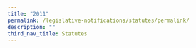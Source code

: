 ```yaml
---
title: "2011"
permalink: /legislative-notifications/statutes/permalink/
description: ""
third_nav_title: Statutes
---
```

